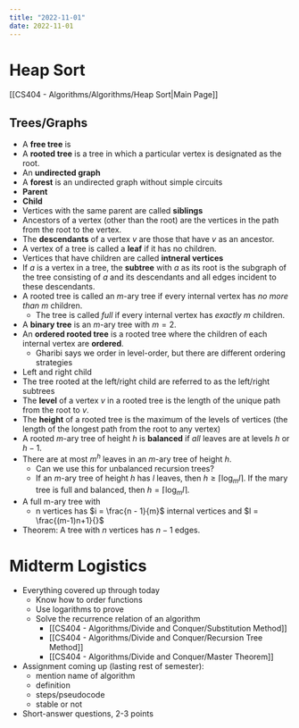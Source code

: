 ```yaml
---
title: "2022-11-01"
date: 2022-11-01
---
```


# Heap Sort
[[CS404 - Algorithms/Algorithms/Heap Sort|Main Page]]


## Trees/Graphs
* A **free tree** is 
* A **rooted tree** is a tree in which a particular vertex is designated as the root.
* An **undirected graph** 
* A **forest** is an undirected graph without simple circuits
* **Parent**
* **Child**
* Vertices with the same parent are called **siblings**
* Ancestors of a vertex (other than the root) are the vertices in the path from the root to the vertex.
* The **descendants** of a vertex $v$ are those that have $v$ as an ancestor.
* A vertex of a tree is called a **leaf** if it has no children.
* Vertices that have children are called **intneral vertices**
* If $a$ is a vertex in a tree, the **subtree** with $a$ as its root is the subgraph of the tree consisting of $a$ and its descendants and all edges incident to these descendants.
* A rooted tree is called an $m$-ary tree if every internal vertex has *no more than* $m$ children.
	* The tree is called *full* if every internal vertex has *exactly* $m$ children.
* A **binary tree** is an $m$-ary tree with $m = 2$.
* An **ordered rooted tree** is a rooted tree where the children of each internal vertex are **ordered**.
	* Gharibi says we order in level-order, but there are different ordering strategies
* Left and right child
* The tree rooted at the left/right child are referred to as the left/right subtrees
* The **level** of a vertex $v$ in a rooted tree is the length of the unique path from the root to $v$.
* The **height** of a rooted tree is the maximum of the levels of vertices (the length of the longest path from the root to any vertex)
* A rooted $m$-ary tree of height $h$ is **balanced** if *all* leaves are at levels $h$ or $h-1$.
* There are at most $m^h$ leaves in an $m$-ary tree of height $h$.
	* Can we use this for unbalanced recursion trees?
	* If an $m$-ary tree of height $h$ has $l$ leaves, then $h \geq \lceil\log_m{l}\rceil$. If the mary tree is full and balanced, then $h = \lceil\log_m{l}\rceil$.
* A full m-ary tree with
	* n vertices has $i = \frac{n - 1}{m}$ internal vertices and $l = \frac{(m-1)n+1}{}$
* Theorem: A tree with $n$ vertices has $n-1$ edges.

# Midterm Logistics

* Everything covered up through today
	* Know how to order functions
	* Use logarithms to prove 
	* Solve the recurrence relation of an algorithm
		* [[CS404 - Algorithms/Divide and Conquer/Substitution Method]]
		* [[CS404 - Algorithms/Divide and Conquer/Recursion Tree Method]]
		* [[CS404 - Algorithms/Divide and Conquer/Master Theorem]]
* Assignment coming up (lasting rest of semester):
	* mention name of algorithm
	* definition
	* steps/pseudocode
	* stable or not
* Short-answer questions, 2-3 points
